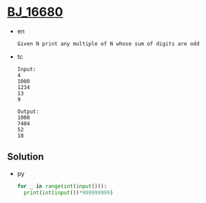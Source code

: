 # [BJ_16680](https://acmicpc.net/problem/16680)

* en

  ```en
  Given N print any multiple of N whose sum of digits are odd
  ```

* tc

  ```tc
  Input:
  4
  1000
  1234
  13
  9

  Output:
  1000
  7404
  52
  18
  ```

## Solution

* py

  ```py
  for _ in range(int(input())):
    print(int(input())*999999999)
  ```

